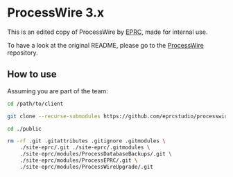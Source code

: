 # ProcessWire 3.x

This is an edited copy of ProcessWire by [EPRC](https://eprc.studio), made for internal use.

To have a look at the original README, please go to the [ProcessWire](https://github.com/processwire/processwire) repository.

## How to use

Assuming you are part of the team:

```bash
cd /path/to/client
```

```bash
git clone --recurse-submodules https://github.com/eprcstudio/processwire ./public
```

```bash
cd ./public
```

```bash
rm -rf .git .gitattributes .gitignore .gitmodules \
    ./site-eprc/.git ./site-eprc/.gitmodules \
    ./site-eprc/modules/ProcessDatabaseBackups/.git \
    ./site-eprc/modules/ProcessEPRC/.git \
    ./site-eprc/modules/ProcessWireUpgrade/.git
```
